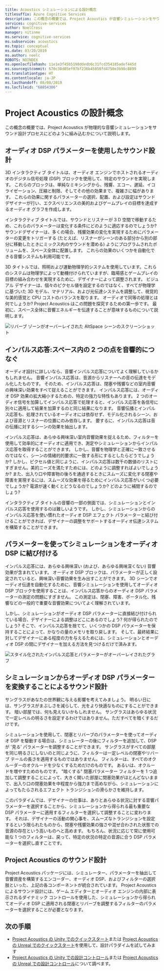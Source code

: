 ```yaml
---
title: Acoustics シミュレーションによる設計概念
titlesuffix: Azure Cognitive Services
description: この概念の概要では、Project Acoustics が音響シミュレーションをサウンド設計プロセスにどのように組み込むかについて説明します。
services: cognitive-services
author: NoelCross
manager: nitinme
ms.service: cognitive-services
ms.subservice: acoustics
ms.topic: conceptual
ms.date: 03/20/2019
ms.author: noelc
ROBOTS: NOINDEX
ms.openlocfilehash: 11e1e3f45b5198ddedb6c31fcd354185adef445d
ms.sourcegitcommit: 670c38d85ef97bf236b45850fd4750e3b98c8899
ms.translationtype: HT
ms.contentlocale: ja-JP
ms.lasthandoff: 08/08/2019
ms.locfileid: "68854306"
---
```

# <a name="project-acoustics-design-process-concepts"></a>Project Acoustics の設計概念

この概念の概要では、Project Acoustics が物理的な音響シミュレーションをサウンド設計プロセスにどのように組み込むかについて説明します。

## <a name="sound-design-with-audio-dsp-parameters"></a>オーディオ DSP パラメーターを使用したサウンド設計

3D インタラクティブ タイトルは、オーディオ エンジンでホストされるオーディオのデジタル信号処理 (DSP) ブロックを使用して、特定のサウンドを実現します。 これらのブロックは、単純なミキシングから、残響、エコー、遅延、イコライゼーション、圧縮と制限、そしてその他の効果まで、複雑さに幅があります。 これらの効果に関するパラメーターの選択、配置、および設定はサウンド デザイナーが行い、エクスペリエンスの美的およびゲームプレイの目標を達成するオーディオ グラフを作成します。

インタラクティブ タイトルでは、サウンドとリスナーが 3 D 空間で移動するため、これらのパラメーターは変化する条件にどのように適応するのでしょうか? サウンドデザイナーは、多くの場合、残響効果の変化を実現するためにパラメーターの変更をトリガーする (たとえば、リスナーがシーンのある部分から別の部分に移動したときにミックス内のサウンドを潜める) ようにプログラムされたボリュームを、スペース全体に配置します。 これらの効果のいくつかを自動化できる音響システムも利用可能です。

3D タイトルでは、照明および運動物理学的システムを使用しています。これらのシステムは物理学によって動機付けられていますが、臨場感とゲームプレイの目標の組み合わせを実現するために、デザイナーによって調整されます。 ビジュアル デザイナーは、個々のピクセル値を設定するのではなく、すべてが物理学に基づいた 3D モデル、マテリアル、および光伝達システムを調整して、視覚的な美的感覚と CPU コストのバランスを取ります。 オーディオで同等の処理とは何でしょうか? Project Acoustics はこの問題を探究するための第一歩です。 最初に、スペース全体に音響エネルギーを伝達することが意味するものについて説明します。

![リバーブ ゾーンがオーバーレイされた AltSpace シーンのスクリーンショット](media/reverb-zones-altspace.png)

## <a name="impulse-responses-acoustically-connecting-two-points-in-space"></a>インパルス応答:スペース内の 2 つの点を音響的につなぐ

オーディオ設計に詳しいなら、音響インパルス応答についてよく理解しているかもしれません。 音響インパルス応答は、音源からリスナーへの音の伝達をモデル化したものです。 そのため、インパルス応答は、閉塞や残響などの室内音響の興味深い効果をすべて捉えることができます。 インパルス応答には、オーディオ DSP 効果の拡大縮小するための、特定の強力な特性もあります。 2 つのオーディオ信号を加算してインパルス応答で処理すると、インパルス応答を各信号に別々に適用して結果を加算するのと同じ結果になります。 音響伝播とインパルス応答も、処理されているオーディオには依存せず、モデル化されるシーン、および音源とリスナーの位置にのみ依存します。 要するに、インパルス応答は音の伝播に対するシーンの効果を抽出します。

インパルス応答は、あらゆる興味深い室内音響効果を捉えるため、フィルターを使用して効率的にオーディオに適用でき、測定やシミュレーションからインパルス応答を取得することができます。 しかし、音響を物理学と正確に一致させるのではなく、シーンの情緒的的要求に一致する形にするとしたらどうでしょうか? しかし、ピクセル値と同じように、インパルス応答は数千の数値のリストにすぎません。美的ニーズを満たすためには、どのように調整すればよいでしょうか? また、出入り口や障害物の後ろを通過するときにスムーズに変化する閉塞や障害を実現するには、スムーズな効果を得るためにインパルス応答がいくつ必要でしょうか? 電源が速く動くとどうなるのでしょうか? どのように補間するのでしょう?

インタラクティブ タイトルの音響の一部の側面では、シミュレーションとインパルス応答を使用するのは難しいようです。 しかし、シミュレーションからのインパルス応答を使い慣れたオーディオ DSP エフェクト パラメーターと結び付けることができれば、デザイナーの調整をサポートするオーディオ伝達システムを構築することができます。

## <a name="connecting-simulation-to-audio-dsp-with-parameters"></a>パラメーターを使ってシミュレーションをオーディオ DSP に結び付ける

インパルス応答には、あらゆる興味深い (および、あらゆる興味深くない) 音響効果が含まれています。 オーディオ DSP ブロックは、パラメーターが正しく設定されていると、興味深い音響効果を生み出すことができます。 3D シーンでオーディオ伝達を自動化するために、音響シミュレーションを使用してオーディオ DSP ブロックを使用することは、インパルス応答からのオーディオ DSP パラメーターの測定の問題にすぎません。 この測定は、閉塞、障害、ポータル化、残響などの一般的で重要な音響効果についてよく理解されています。

しかし、シミュレーションがオーディオ DSP パラメーターに直接結び付けられている場合、デザイナーによる調整はどこにあるのでしょう? 何が得られたのでしょう? そこで、インパルス応答を捨てて、いくつかの DSP パラメーターを保持することによって、かなりの量のメモリを取り戻します。 そして、最終結果に対してデザイナーにある程度の力を与えるためには、シミュレーションとオーディオ DSP の間にデザイナーを加える方法を見つけるだけで済みます。

![スタイル化されたインパルス応答とパラメーターがオーバーレイされたグラフ](media/acoustic-parameters.png)

## <a name="sound-design-by-transforming-audio-dsp-parameters-from-simulation"></a>シミュレーションからオーディオ DSP パラメーターを変換することによるサウンド設計

サングラスがあなたの世界観に与える影響を考えてみましょう。 明るい日には、サングラスがまぶしさを減らして、光をより快適なものにすることができます。 暗い部屋では、何も見えないかもしれません。 サングラスはあらゆる状況で一定レベルの明るさを設定するわけではありません。ただすべてを暗くするだけです。

シミュレーションを使用して、閉塞とリバーブのパラメーターを使ってオーディオ DSP を駆動する場合は、シミュレーターの後にフィルターを追加して、DSP が '見る' パラメーターを調整することができます。 サングラスがすべての部屋を同じ明るさにしないのと同じように、フィルターは一定レベルの閉塞やリバーブ テールの長さを適用するものではありません。 フィルターは、すべてのオクルーダーのオクルードを少なくするためだけのものです。 あるいは、オクルードを増やすためのものです。 "暗くする" 閉塞パラメーター フィルターを 1 つ追加して調整することによって、大きく開いた部屋に閉塞効果がほとんどないままで、出入り口の閉塞効果を中程度から強力まで高めながら、シミュレーションによってもたらされるエフェクト トランジションの滑らかさを維持します。

このパラダイムでは、デザイナーの仕事は、ありとあらゆる状況に対する音響パラメーターを選択することから、シミュレーションから得られる最も重要な DSP パラメーターに適用するフィルターを選択して調整することに変わります。 それは、デザイナーの活動の関心事を、スムーズなトランジションを設定するという限られたものから、閉塞や残響効果の強さや混ぜ合わされた状態での音源の存在という高いものへと高めます。 もちろん、状況に応じて常に使用可能な 1 つのフィルターは、戻って、特定の状況の特定の音源に合う DSP パラメーターを選択し直すことです。

## <a name="sound-design-in-project-acoustics"></a>Project Acoustics のサウンド設計

Project Acoustics パッケージには、シミュレーター、パラメーターを抽出して音響資産を構築するエンコーダー、オーディオ DSP、およびフィルターの選択肢といった、上記の各コンポーネントが統合されています。 Project Acoustics によるサウンド設計には、ゲーム エディターとオーディオ エンジンの内部に表示されるダイナミック コントロールを使用した、シミュレーションから得られてオーディオ DSP に適用される閉塞とリバーブを調整するフィルターのパラメーターを選択することが必要となります。

## <a name="next-steps"></a>次の手順
* [Project Acoustics の Unity でのクイックスタート](unity-quickstart.md)または [Project Acousticsの Unreal でのクイックスタート](unreal-quickstart.md)を使用して、設計パラダイムを試してみます
* [Project Acoustics の Unity での設計コントロール](unity-workflow.md)または [Project Acoustics の Unreal での設計コントロール](unreal-workflow.md)について調べます。

